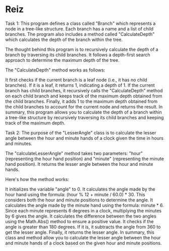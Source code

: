 # Reiz
Task 1: 
This program defines a class called "Branch" which represents a node in a tree-like structure. 
Each branch has a name and a list of child branches. The program also includes a method called "CalculateDepth" which calculates the depth of the branch within the tree.

The thought behind this program is to recursively calculate the depth of a branch by traversing its child branches. 
It follows a depth-first search approach to determine the maximum depth of the tree.

The "CalculateDepth" method works as follows:

It first checks if the current branch is a leaf node (i.e., it has no child branches). 
If it is a leaf, it returns 1, indicating a depth of 1.
If the current branch has child branches, it recursively calls the "CalculateDepth" 
method on each child branch and keeps track of the maximum depth obtained from the child branches.
Finally, it adds 1 to the maximum depth obtained from the child branches to account for the current node and returns the result.
In summary, this program allows you to calculate the depth of a branch within a tree-like structure by 
recursively traversing its child branches and keeping track of the maximum depth.

Task 2:
The purpose of the "LesserAngle" class is to calculate the lesser angle between the hour and minute hands of a clock given the time in hours and minutes.

The "calculateLesserAngle" method takes two parameters: "hour" (representing the hour hand position) and "minute" (representing the minute hand position).
It returns the lesser angle between the hour and minute hands.

Here's how the method works:

It initializes the variable "angle" to 0.
It calculates the angle made by the hour hand using the formula: (hour % 12 + minute / 60.0) * 30. This considers both the hour and minute positions to determine the angle.
It calculates the angle made by the minute hand using the formula: minute * 6. Since each minute represents 6 degrees in a clock, multiplying the minutes by 6 gives the angle.
It calculates the difference between the two angles using the Math.Abs() method to ensure a positive value.
It checks if the angle is greater than 180 degrees. If it is, it subtracts the angle from 360 to get the lesser angle.
Finally, it returns the lesser angle.
In summary, this class and method allow you to calculate the lesser angle between the hour and minute hands of a clock based on the given hour and minute positions.
